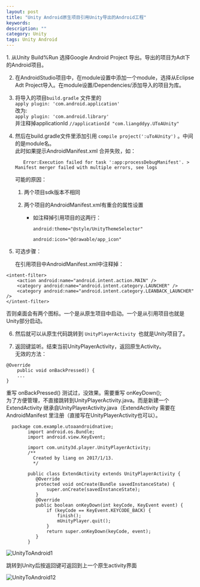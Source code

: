 ```yaml
---
layout: post
title: "Unity Android原生项目引用Unity导出的Android工程"
keywords: 
description: ""
category: Unity
tags: Unity Android
---
```


<!--markdown-->1.    从Unity Build%Run 选择Google Android Project 导出。导出的项目为Adt下的Android项目。  

2.    在AndroidStudio项目中，在module设置中添加一个module，选择从Eclipse Adt Project导入。在module设置/Dependencies/添加导入的项目为库。

3.    将导入的项目`build.gradle` 文件里的  
`apply plugin: 'com.android.application'`  
改为:  
 `apply plugin: 'com.android.library'`  
并注释掉applicationId
`//applicationId "com.liangddyy.UToAUnity"`  
  
  
  
4.   然后在build.gradle文件里添加引用 `compile project(':uToAUnity')` 。中间的是module名。  
    此时如果提示AndroidManifest.xml 合并失败，如：  
  
            Error:Execution failed for task ':app:processDebugManifest'. > Manifest merger failed with multiple errors, see logs  
  
      可能的原因：  
  
      1. 两个项目sdk版本不相同  
  
      2. 两个项目的AndroidManifest.xml有重合的属性设置  
  
         * 如注释掉引用项目的这两行：  
  
           `android:theme="@style/UnityThemeSelector"`  
  
           `android:icon="@drawable/app_icon"`  
  
5.    可选步骤：  
  
         在引用项目中AndroidManifest.xml中注释掉：  
  
```  
<intent-filter>  
    <action android:name="android.intent.action.MAIN" />  
    <category android:name="android.intent.category.LAUNCHER" />  
    <category android:name="android.intent.category.LEANBACK_LAUNCHER" />  
</intent-filter>  
```  
否则桌面会有两个图标。一个是从原生项目中启动。一个是从引用项目也就是Unity部分启动。  
  
6.    然后就可以从原生代码跳转到 `UnityPlayerActivity `也就是Unity项目了。  
  
7.    返回键监听。结束当前UnityPlayerActivity，返回原生Activity。  
无效的方法：  
```  
@Override  
    public void onBackPressed() {  
    ...  
}  
```  
重写 onBackPressed() 测试过，没效果。需要重写 onKeyDown();  
为了方便管理，不直接跳转到UnityPlayerActivity.java。而是新建一个ExtendActivity 继承自UnityPlayerActivity.java（ExtendActivity 需要在AndroidManifest 里注册（直接写在UnityPlayerActivity也可以）。  
  
      package com.example.utoaandroidnative;  
            import android.os.Bundle;  
            import android.view.KeyEvent;  
            
            import com.unity3d.player.UnityPlayerActivity;  
            /**  
              Created by liang on 2017/1/13.  
              */  
            	  
            public class ExtendActivity extends UnityPlayerActivity {  
               @Override  
               protected void onCreate(Bundle savedInstanceState) {  
                   super.onCreate(savedInstanceState);  
               }  
               @Override  
               public boolean onKeyDown(int keyCode, KeyEvent event) {  
                   if (keyCode == KeyEvent.KEYCODE_BACK) {  
                       finish();  
                       mUnityPlayer.quit();  
                   }  
                   return super.onKeyDown(keyCode, event);  
               }  
            }  
 
  
  
![UnityToAndroid1](http://539go.com/usr/uploads/2017/01-13/UnityToAndroid01.png)  
  
跳转到Unity后按返回键可返回到上一个原生activity界面  
  
![UnityToAndroid12](http://539go.com/usr/uploads/2017/01-13/UnityToAndroid02.png)  

